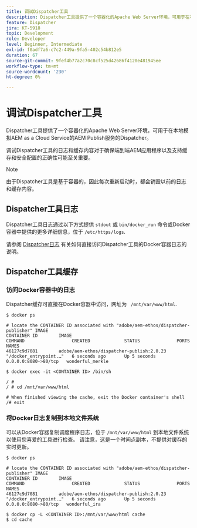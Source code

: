 ```yaml
---
title: 调试Dispatcher工具
description: Dispatcher工具提供了一个容器化的Apache Web Server环境，可用于在本地模拟AEM as a Cloud Service的AEM Publish服务的Dispatcher。 调试Dispatcher工具的日志和缓存内容对于确保端到端AEM应用程序以及支持缓存和安全配置的正确性可能至关重要。
feature: Dispatcher
jira: KT-5918
topic: Development
role: Developer
level: Beginner, Intermediate
exl-id: f0adf7a6-c7c2-449a-9fa5-402c54b812e5
duration: 67
source-git-commit: 9fef4b77a2c70c8cf525d42686f4120e481945ee
workflow-type: tm+mt
source-wordcount: '230'
ht-degree: 0%

---
```


# 调试Dispatcher工具

Dispatcher工具提供了一个容器化的Apache Web Server环境，可用于在本地模拟AEM as a Cloud Service的AEM Publish服务的Dispatcher。

调试Dispatcher工具的日志和缓存内容对于确保端到端AEM应用程序以及支持缓存和安全配置的正确性可能至关重要。

>[!NOTE]
>
>由于Dispatcher工具是基于容器的，因此每次重新启动时，都会销毁以前的日志和缓存内容。

## Dispatcher工具日志

Dispatcher工具日志通过以下方式提供 `stdout` 或 `bin/docker_run` 命令或Docker容器中提供的更多详细信息，位于 `/etc/https/logs`.

请参阅 [Dispatcher日志](./logs.md#dispatcher-logs) 有关如何直接访问Dispatcher工具的Docker容器日志的说明。

## Dispatcher工具缓存

### 访问Docker容器中的日志

Dispatcher缓存可直接在Docker容器中访问，网址为 ` /mnt/var/www/html`.

```shell
$ docker ps

# locate the CONTAINER ID associated with "adobe/aem-ethos/dispatcher-publisher" IMAGE
CONTAINER ID        IMAGE                                       COMMAND                  CREATED             STATUS              PORTS                  NAMES
46127c9d7081        adobe/aem-ethos/dispatcher-publish:2.0.23   "/docker_entrypoint.…"   6 seconds ago       Up 5 seconds        0.0.0.0:8080->80/tcp   wonderful_merkle

$ docker exec -it <CONTAINER ID> /bin/sh

/ # 
/ # cd /mnt/var/www/html

# When finished viewing the cache, exit the Docker container's shell
/# exit
```

### 将Docker日志复制到本地文件系统

可以从Docker容器复制调度程序日志，位于 `/mnt/var/www/html` 到本地文件系统以使用您喜爱的工具进行检查。 请注意，这是一个时间点副本，不提供对缓存的实时更新。

```shell
$ docker ps

# locate the CONTAINER ID associated with "adobe/aem-ethos/dispatcher-publisher" IMAGE
CONTAINER ID        IMAGE                                       COMMAND                  CREATED             STATUS              PORTS                  NAMES
46127c9d7081        adobe/aem-ethos/dispatcher-publish:2.0.23   "/docker_entrypoint.…"   6 seconds ago       Up 5 seconds        0.0.0.0:8080->80/tcp   wonderful_ira

$ docker cp -L <CONTAINER ID>:/mnt/var/www/html cache 
$ cd cache
```
